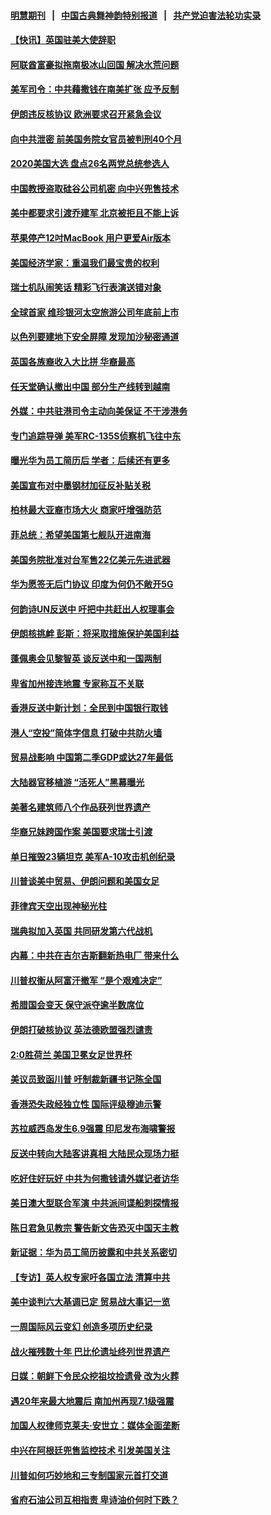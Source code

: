 #### [明慧期刊](https://github.com/gfw-breaker/mh-qikan) &nbsp;&nbsp;|&nbsp;&nbsp; [中国古典舞神韵特别报道](https://github.com/gfw-breaker/mh-news/blob/master/shenyun.md?t=07101437) &nbsp;&nbsp;|&nbsp;&nbsp; [共产党迫害法轮功实录](https://github.com/gfw-breaker/mh-news/blob/master/README.md?t=07101437)  

#### [【快讯】英国驻美大使辞职](../pages/nsc418/n11376087.md?t=07101437) 

#### [阿联酋富豪拟拖南极冰山回国 解决水荒问题](../pages/nsc418/n11375742.md?t=07101437) 

#### [美军司令：中共藉撒钱在南美扩张 应予反制](../pages/nsc418/n11375541.md?t=07101437) 

#### [伊朗违反核协议 欧洲要求召开紧急会议](../pages/nsc418/n11374980.md?t=07101437) 

#### [向中共泄密 前美国务院女官员被判刑40个月](../pages/nsc418/n11374763.md?t=07101437) 

#### [2020美国大选 盘点26名两党总统参选人](../pages/nsc418/n11374447.md?t=07101437) 

#### [中国教授盗取硅谷公司机密 向中兴兜售技术](../pages/nsc418/n11374684.md?t=07101437) 

#### [美中都要求引渡乔建军 北京被拒且不能上诉](../pages/nsc418/n11374492.md?t=07101437) 

#### [苹果停产12吋MacBook 用户更爱Air版本](../pages/nsc418/n11374258.md?t=07101437) 

#### [美国经济学家：重温我们最宝贵的权利](../pages/nsc418/n11374224.md?t=07101437) 

#### [瑞士机队闹笑话 精彩飞行表演送错对象](../pages/nsc418/n11374240.md?t=07101437) 

#### [全球首家 维珍银河太空旅游公司年底前上市](../pages/nsc418/n11374098.md?t=07101437) 

#### [以色列要建地下安全屏障 发现加沙秘密通道](../pages/nsc418/n11374020.md?t=07101437) 

#### [英国各族裔收入大比拼  华裔最高](../pages/nsc418/n11374091.md?t=07101437) 

#### [任天堂确认撤出中国 部分生产线转到越南](../pages/nsc418/n11374101.md?t=07101437) 

#### [外媒：中共驻港司令主动向美保证 不干涉港务](../pages/nsc418/n11373673.md?t=07101437) 

#### [专门追踪导弹 美军RC-135S侦察机飞往中东](../pages/nsc418/n11373733.md?t=07101437) 

#### [曝光华为员工简历后 学者：后续还有更多](../pages/nsc418/n11373245.md?t=07101437) 

#### [美国宣布对中墨钢材加征反补贴关税](../pages/nsc418/n11373591.md?t=07101437) 

#### [柏林最大亚裔市场大火 商家吁增强防范](../pages/nsc418/n11373505.md?t=07101437) 

#### [菲总统：希望美国第七舰队开进南海](../pages/nsc418/n11373325.md?t=07101437) 

#### [美国务院批准对台军售22亿美元先进武器](../pages/nsc418/n11372759.md?t=07101437) 

#### [华为愿签无后门协议 印度为何仍不敞开5G](../pages/nsc418/n11372425.md?t=07101437) 

#### [何韵诗UN反送中 吁把中共赶出人权理事会](../pages/nsc418/n11372333.md?t=07101437) 

#### [伊朗核挑衅 彭斯：将采取措施保护美国利益](../pages/nsc418/n11372220.md?t=07101437) 

#### [蓬佩奥会见黎智英 谈反送中和一国两制](../pages/nsc418/n11372426.md?t=07101437) 

#### [卑省加州接连地震 专家称互不关联](../pages/nsc418/n11371137.md?t=07101437) 

#### [香港反送中新计划：全民到中国银行取钱](../pages/nsc418/n11372291.md?t=07101437) 

#### [港人“空投”简体字信息 打破中共防火墙](../pages/nsc418/n11372244.md?t=07101437) 

#### [贸易战影响 中国第二季GDP或达27年最低](../pages/nsc418/n11371967.md?t=07101437) 

#### [大陆器官移植游 “活死人”黑幕曝光](../pages/nsc418/n11371067.md?t=07101437) 

#### [美著名建筑师八个作品获列世界遗产](../pages/nsc418/n11371840.md?t=07101437) 

#### [华裔兄妹跨国作案 美国要求瑞士引渡](../pages/nsc418/n11372061.md?t=07101437) 

#### [单日摧毁23辆坦克 美军A-10攻击机创纪录](../pages/nsc418/n11371647.md?t=07101437) 

#### [川普谈美中贸易、伊朗问题和美国女足](../pages/nsc418/n11371588.md?t=07101437) 

#### [菲律宾天空出现神秘光柱](../pages/nsc418/n11371462.md?t=07101437) 

#### [瑞典拟加入英国 共同研发第六代战机](../pages/nsc418/n11371178.md?t=07101437) 

#### [内幕：中共在吉尔吉斯翻新热电厂 带来什么](../pages/nsc418/n11370560.md?t=07101437) 

#### [川普权衡从阿富汗撤军 “是个艰难决定”](../pages/nsc418/n11370438.md?t=07101437) 

#### [希腊国会变天 保守派夺逾半数席位](../pages/nsc418/n11370413.md?t=07101437) 

#### [伊朗打破核协议 英法德欧盟强烈谴责](../pages/nsc418/n11370112.md?t=07101437) 

#### [2:0胜荷兰 美国卫冕女足世界杯](../pages/nsc418/n11370303.md?t=07101437) 

#### [美议员致函川普 吁制裁新疆书记陈全国](../pages/nsc418/n11370434.md?t=07101437) 

#### [香港恐失政经独立性 国际评级穆迪示警](../pages/nsc418/n11370408.md?t=07101437) 

#### [苏拉威西岛发生6.9强震 印尼发布海啸警报](../pages/nsc418/n11369988.md?t=07101437) 

#### [反送中转向大陆客讲真相 大陆民众现场力挺](../pages/nsc418/n11369987.md?t=07101437) 

#### [吃好住好玩好 中共为何撒钱请外媒记者访华](../pages/nsc418/n11365072.md?t=07101437) 

#### [美日澳大型联合军演 中共派间谍船刺探情报](../pages/nsc418/n11369323.md?t=07101437) 

#### [陈日君急见教宗 警告新文告恐灭中国天主教](../pages/nsc418/n11369249.md?t=07101437) 

#### [新证据：华为员工简历披露和中共关系密切](../pages/nsc418/n11368689.md?t=07101437) 

#### [【专访】英人权专家吁各国立法 清算中共](../pages/nsc418/n11367315.md?t=07101437) 

#### [美中谈判六大基调已定 贸易战大事记一览](../pages/nsc418/n11362505.md?t=07101437) 

#### [一周国际风云变幻 创造多项历史纪录](../pages/nsc418/n11366991.md?t=07101437) 

#### [战火摧残数十年 巴比伦遗址终列世界遗产](../pages/nsc418/n11368268.md?t=07101437) 

#### [日媒：朝鲜下令民众挖祖坟捡遗骨 改为火葬](../pages/nsc418/n11368265.md?t=07101437) 

#### [遇20年来最大地震后 南加州再现7.1级强震](../pages/nsc418/n11368026.md?t=07101437) 

#### [加国人权律师克莱夫‧安世立：媒体全面垄断](../pages/nsc418/n11355909.md?t=07101437) 

#### [中兴在阿根廷兜售监控技术 引发美国关注](../pages/nsc418/n11367015.md?t=07101437) 

#### [川普如何巧妙地和三专制国家元首打交道](../pages/nsc418/n11366806.md?t=07101437) 

#### [省府石油公司互相指责 卑诗油价何时下跌？](../pages/nsc418/n11365535.md?t=07101437) 

